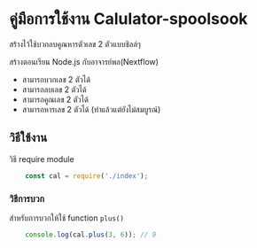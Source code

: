 
# คู่มือการใช้งาน Calulator-spoolsook

สร้างไว้ใช้บวกลบคูณหารตัวเลข 2 ตัวแบบชิลล์ๆ

สร้างตอนเรียน Node.js กับอาจารย์พล(Nextflow)

- สามารถบวกเลข 2 ตัวได้
- สามารถลบเลข 2 ตัวได้
- สามารถคูณเลข 2 ตัวได้
- สามารถหารเลข 2 ตัวได้ (ทำแล้วแต่ยังไม่สมบูรณ์)

## วิธีใช้งาน

  วิธี require module

```js
    const cal = require('./index');
```

### วิธีการบวก

สำหรับการบวกให้ใช้ function `plus()`

```js
    console.log(cal.plus(3, 6)); // 9
```